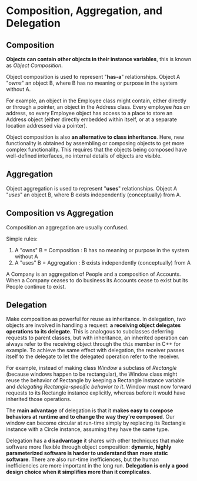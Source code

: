 # Composition, Aggregation, and Delegation

## Composition

__Objects can contain other objects in their instance variables__, this is known as _Object Composition_.

Object composition is used to represent "__has-a__" relationships. Object A "_owns_" an object B, where B has no meaning or purpose in the system without A.

For example, an object in the Employee class might contain, either directly or through a pointer, an object in the Address class. Every employee _has an_ address, so every Employee object has access to a place to store an Address object (either directly embedded within itself, or at a separate location addressed via a pointer).

Object composition is also __an alternative to class inheritance__. Here, new functionality is obtained by assembling or composing objects to get more complex functionality. This requires that the objects being composed have well-defined interfaces, no internal details of objects are visible.

## Aggregation

Object aggregation is used to represent "__uses__" relationships. Object A "_uses_" an object B, where B exists independently (conceptually) from A.

## Composition vs Aggregation

Composition an aggregation are usually confused.

Simple rules:

1. A "owns" B = Composition : B has no meaning or purpose in the system without A
2. A "uses" B = Aggregation : B exists independently (conceptually) from A

A Company is an aggregation of People and a composition of Accounts. When a Company ceases to do business its Accounts cease to exist but its People continue to exist.

## Delegation

Make composition as powerful for reuse as inheritance. In delegation, _two_ objects are involved in handling a request: __a receiving object delegates operations to its delegate__. This is analogous to subclasses deferring requests to parent classes, but with inheritance, an inherited operation can always refer to the receiving object through the `this` member in C++ for example. To achieve the same effect with delegation, the receiver passes itself to the delegate to let the delegated operation refer to the receiver.

For example, instead of making class _Window_ a subclass of _Rectangle_ (because windows happen to be rectangular), the Window class might reuse the behavior of Rectangle by keeping a Rectangle instance variable and _delegating Rectangle-specific behavior to it_. Window must now forward requests to its Rectangle instance explicitly, whereas before it would have inherited those operations.

The __main advantage__ of delegation is that it __makes easy to compose behaviors at runtime and to change the way they're composed__. Our window can become circular at run-time simply by replacing its Rectangle instance with a Circle instance, assuming they have the same type.

Delegation has a __disadvantage__ it shares with other techniques that make software more flexible through object composition: __dynamic, highly parameterized software is harder to understand than more static software__. There are also run-time inefficiences, but the human inefficiencies are more important in the long run. __Delegation is only a good design choice when it simplifies more than it complicates__.
